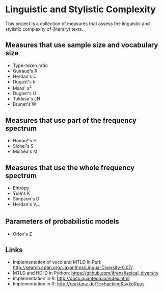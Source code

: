 # Linguistic and Stylistic Complexity #

This project is a collection of measures that assess the linguistic
and stylistic complexity of (literary) texts.

## Measures that use sample size and vocabulary size ##

  * Type-token ratio
  * Guiraud's R
  * Herdan's C
  * Dugast's k
  * Maas' a<sup>2</sup>
  * Dugast's U
  * Tuldava's LN
  * Brunet's W

## Measures that use part of the frequency spectrum ##

  * Honoré's H
  * Sichel's S
  * Michéa's M

## Measures that use the whole frequency spectrum ##

  * Entropy
  * Yule's K
  * Simpson's D
  * Herdan's V<sub>m</sub>

## Parameters of probabilistic models ##

  * Orlov's Z

## Links ##

  * Implementation of vocd and MTLD in Perl: <http://search.cpan.org/~axanthos/Lingua-Diversity-0.07/>
  * MTLD and HD-D in Python: <https://github.com/jfrens/lexical_diversity>
  * Implementation in R: <http://docs.quanteda.io/index.html>
  * Implementation in R: <http://reaktanz.de/?c=hacking&s=koRpus>

